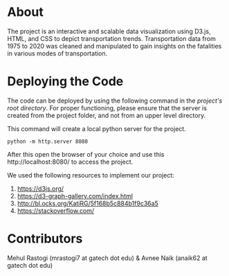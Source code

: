 # About

The project is an interactive and scalable data visualization using D3.js, HTML, and CSS to depict transportation trends.
Transportation data from 1975 to 2020 was cleaned and manipulated to gain insights on the fatalities in various modes of transportation.

# Deploying the Code

The code can be deployed by using the following command in the *project's root directory*. For proper functioning, please ensure that the server is created from the project folder, and not from an upper level directory.

This command will create a local python server for the project.
```
python -m http.server 8080
```
After this open the browser of your choice and use this http://localhost:8080/ to access the project.

We used the following resources to implement our project:

1) https://d3js.org/ 
2) https://d3-graph-gallery.com/index.html
3) http://bl.ocks.org/KatiRG/5f168b5c884b1f9c36a5
4) https://stackoverflow.com/

# Contributors

Mehul Rastogi (mrastogi7 at gatech dot edu) & Avnee Naik (anaik62 at gatech dot edu)

